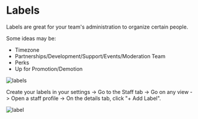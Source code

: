 # Labels
Labels are great for your team's administration to organize certain people. 

Some ideas may be:
- Timezone
- Partnerships/Development/Support/Events/Moderation Team
- Perks
- Up for Promotion/Demotion

![labels](/img/labels.PNG)

Create your labels in your settings -> Go to the Staff tab -> Go on any view -> Open a staff profile -> On the details tab, click "+ Add Label".

![label](/img/label.PNG)